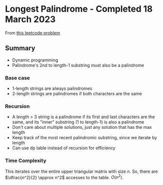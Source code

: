 # Longest Palindrome - Completed 18 March 2023
From [this leetcode problem](https://leetcode.com/problems/longest-palindromic-substring/)
## Summary
* Dynamic programming
* Palindrome's 2nd to length-1 substring must also be a palindrome
### Base case
* 1-length strings are always palindromes
* 2-length strings are palindromes if both characters are the same
### Recursion
* A length > 3 string is a palindrome if its first and last characters are the same, and its "inner" substring (1 to length-1) is also a palindrome
* Don't care about multiple solutions, just any solution that has the max length
* Keep track of the most recent palindromic substring, since we iterate by length
* Can use dp table instead of recursion for efficiency
### Time Complexity
This iterates over the entire upper triangular matris with size $n$. So, there are $\dfrac{n^2}{2} \approx n^2$ accesses to the table. $O(n^2)$.